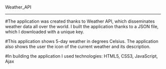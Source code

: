 Weather_API
____________________________________________________

#The application was created thanks to Weather API, which disseminates weather data all over the world.
I built the application thanks to a JSON file, which I downloaded with a unique key.

#This application shows 5-day weather in degrees Celsius.
The application also shows the user the icon of the current weather and its description.

#In building the application I used technologies: HTML5, CSS3, JavaScript, Ajax
